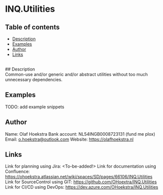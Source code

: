 # INQ.Utilities

## Table of contents
* [Description](#description)
* [Examples](#examples)
* [Author](#author)
* [Links](#links)


<br />## Description
<br />Common-use and/or generic and/or abstract utilities without too much unnecessary dependencies.

## Examples
TODO: add example snippets

## Author
Name: Olaf Hoekstra
Bank account: NL54INGB0008723131 (fund me plox)
Email: o.hoekstra@outlook.com
Website: https://olafhoekstra.nl

## Links
Link for planning using Jira: <To-be-added!>
Link for documentation using Confluence: https://ohoekstra.atlassian.net/wiki/spaces/SD/pages/66106/INQ.Utilities
Link for SourceControl using GIT: https://github.com/OHoextra/INQ.Utilities
Link for CI/CD using DevOps: https://dev.azure.com/OHoekstra/INQ.Utilities